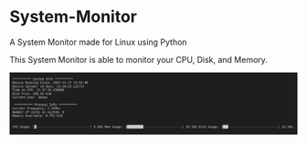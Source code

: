 # System-Monitor
A System Monitor made for Linux using Python

This System Monitor is able to monitor your CPU, Disk, and Memory. 

![My Image](demo.png)
